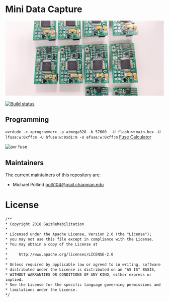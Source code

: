 # Mini Data Capture

![preview](./preview.jpg)

[![Build status](https://ci.appveyor.com/api/projects/status/m28o2q5g6hhju8yk?svg=true)](https://ci.appveyor.com/project/pollend/mini-data-capture)



## Programming

```avrdude -c <programmer> -p atmega328 -b 57600  -U flash:w:main.hex -U lfuse:w:0xff:m -U hfuse:w:0xd1:m -U efuse:w:0xff:m```
[Fuse Calculator](http://eleccelerator.com/fusecalc/fusecalc.php?chip=atmega328p)


![avr fuse](./fuse_bits.png)

## Maintainers

The current maintainers of this repository are:

* Michael Pollind <polli104@mail.chapman.edu>


# License

```
/**
* Copyright 2018 GaitRehabilitation
*
* Licensed under the Apache License, Version 2.0 (the "License");
* you may not use this file except in compliance with the License.
* You may obtain a copy of the License at
*
*     http://www.apache.org/licenses/LICENSE-2.0
*
* Unless required by applicable law or agreed to in writing, software
* distributed under the License is distributed on an "AS IS" BASIS,
* WITHOUT WARRANTIES OR CONDITIONS OF ANY KIND, either express or implied.
* See the License for the specific language governing permissions and
* limitations under the License.
*/

```